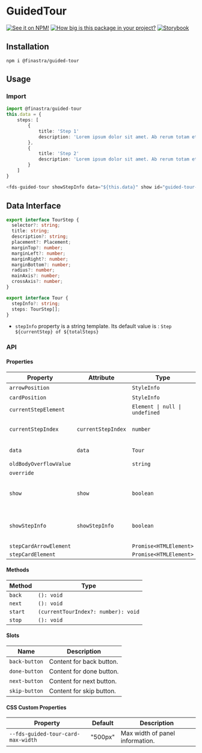 # GuidedTour

[![See it on NPM!](https://img.shields.io/npm/v/@finastra/guided-tour?style=for-the-badge)](https://www.npmjs.com/package/@finastra/guided-tour)
[![How big is this package in your project?](https://img.shields.io/bundlephobia/minzip/@finastra/guided-tour?style=for-the-badge)](https://bundlephobia.com/result?p=@finastra/guided-tour')
[![Storybook](https://shields.io/badge/-Play%20with%20this%20web%20component-2a0481?logo=storybook&style=for-the-badge)](https://finastra.github.io/finastra-design-system/?path=/story/components-guided-tour--default)

## Installation

```
npm i @finastra/guided-tour
```

## Usage

### Import

```ts
import @finastra/guided-tour
this.data = {
    steps: [
        {
            title: 'Step 1'
            description: 'Lorem ipsum dolor sit amet. Ab rerum totam et vero error est commodi autem et dolores magnam sed harum quibusdam sed tempore eligendi et quos perspiciatis. Eos autem natus eum iusto sunt sit laborum dolores At reprehenderit cumque. '
        },
        {
            title: 'Step 2'
            description: 'Lorem ipsum dolor sit amet. Ab rerum totam et vero error est commodi autem et dolores magnam sed harum quibusdam sed tempore eligendi et quos perspiciatis. Eos autem natus eum iusto sunt sit laborum dolores At reprehenderit cumque. '
        }
    ]
}

<fds-guided-tour showStepInfo data="${this.data}" show id="guided-tour-demo"></fds-guided-tour>
```

## Data Interface

```ts
export interface TourStep {
  selector?: string;
  title: string;
  description?: string;
  placement?: Placement;
  marginTop?: number;
  marginLeft?: number;
  marginRight?: number;
  marginBottom?: number;
  radius?: number;
  mainAxis?: number;
  crossAxis?: number;
}

export interface Tour {
  stepInfo?: string;
  steps: TourStep[];
}
```

- `stepInfo` property is a string template. Its default value is : `Step ${currentStep} of ${totalSteps}`


### API
<!-- DOC -->
#### Properties

| Property               | Attribute          | Type                           | Default      | Description                           |
|------------------------|--------------------|--------------------------------|--------------|---------------------------------------|
| `arrowPosition`        |                    | `StyleInfo`                    | {}           |                                       |
| `cardPosition`         |                    | `StyleInfo`                    | {}           |                                       |
| `currentStepElement`   |                    | `Element \| null \| undefined` | "undefined"  |                                       |
| `currentStepIndex`     | `currentStepIndex` | `number`                       | 0            | Current step in the tour.             |
| `data`                 | `data`             | `Tour`                         | {"steps":[]} | Data for component.                   |
| `oldBodyOverflowValue` |                    | `string`                       | ""           |                                       |
| `override`             |                    |                                |              |                                       |
| `show`                 | `show`             | `boolean`                      | false        | Whether the tour should display.      |
| `showStepInfo`         | `showStepInfo`     | `boolean`                      | false        | Whether the step info should display. |
| `stepCardArrowElement` |                    | `Promise<HTMLElement>`         |              |                                       |
| `stepCardElement`      |                    | `Promise<HTMLElement>`         |              |                                       |

#### Methods

| Method  | Type                                |
|---------|-------------------------------------|
| `back`  | `(): void`                          |
| `next`  | `(): void`                          |
| `start` | `(currentTourIndex?: number): void` |
| `stop`  | `(): void`                          |

#### Slots

| Name          | Description              |
|---------------|--------------------------|
| `back-button` | Content for back button. |
| `done-button` | Content for done button. |
| `next-button` | Content for next button. |
| `skip-button` | Content for skip button. |

#### CSS Custom Properties

| Property                           | Default | Description                     |
|------------------------------------|---------|---------------------------------|
| `--fds-guided-tour-card-max-width` | "500px" | Max width of panel information. |
<!-- /DOC -->